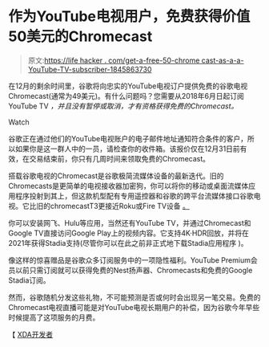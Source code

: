 # 作为YouTube电视用户，免费获得价值50美元的Chromecast

> 原文:[https://life hacker . com/get-a-free-50-chrome cast-as-a-a-YouTube-TV-subscriber-1845863730](https://lifehacker.com/get-a-free-50-chromecast-as-a-youtube-tv-subscriber-1845863730)

在12月的剩余时间里，谷歌将向忠实的YouTube电视订户提供免费的谷歌电视Chromecast(通常为49美元)。有什么问题吗？您需要从2018年6月日起订阅YouTube TV *，并且没有暂停或取消，才有资格获得免费的Chromecast。*

Watch

谷歌正在通过他们的YouTube电视账户的电子邮件地址通知符合条件的客户，所以如果你是这一群人中的一员，请检查你的收件箱。该报价仅在12月31日前有效，在交易结束前，你只有几周时间来领取免费的Chromecast。

搭载谷歌电视的Chromecast是谷歌极简流媒体设备的最新迭代。旧的Chromecasts是更简单的电视接收器加密狗，你可以将你的移动或桌面流媒体应用程序投射到其上，但这款机型配有专用遥控器和谷歌的跨平台流媒体接口谷歌电视。它比旧的chromecastT3更接近Roku或Fire TV设备 [。](https://lifehacker.com/all-the-key-specs-google-didnt-share-at-todays-launch-n-1845230186)

你可以安装网飞、Hulu等应用，当然还有YouTube TV，并通过Chromecast和Google TV直接访问Google Play上的视频内容。它支持4K·HDR回放，并将在2021年获得Stadia支持(尽管你可以在此之前非正式地下载Stadia应用程序 )。

像这样的惊喜赠品是谷歌众多订阅服务中的一项隐性福利。YouTube Premium会员以前只需订阅就可以获得免费的Nest扬声器、Chromecasts和免费的Google Stadia订阅。

然而，谷歌随机分发这些礼物，不可能预测是否或何时会出现另一笔交易。免费的Chromecast电视直播可能是对YouTube电视长期用户的补偿，因为谷歌今年早些时候提高了这项服务的月费。

【 [XDA开发者](https://www.xda-developers.com/youtube-tv-subscribers-free-chromecast-with-google-tv/)